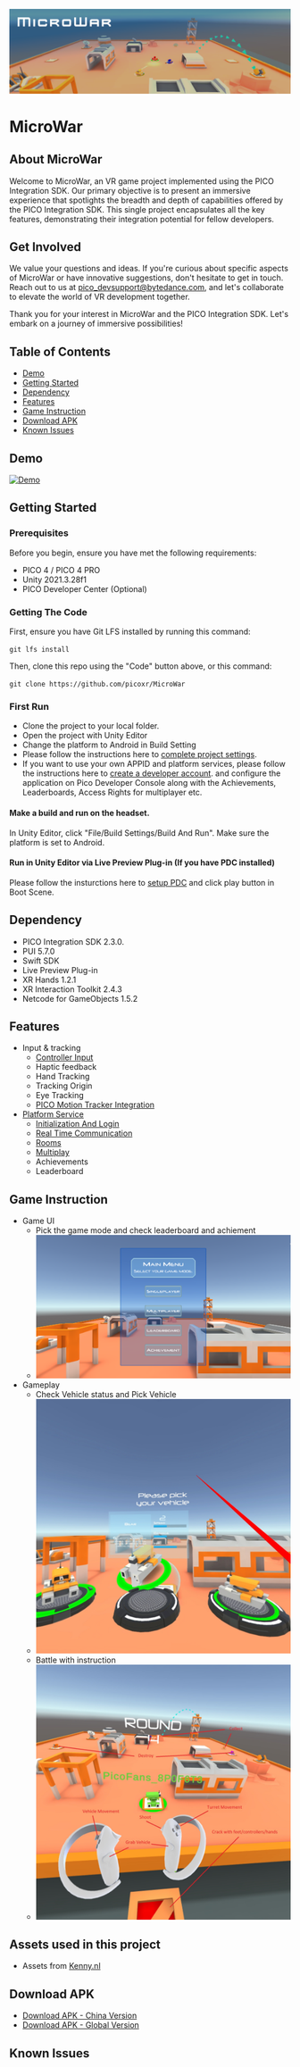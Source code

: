![microwar-image](https://github.com/picoxr/MicroWar/blob/74c764006aad1b8d2b3008aa9552217a59e32b49/microwar_img.png)
# MicroWar
## About MicroWar
Welcome to MicroWar, an VR game project implemented using the PICO Integration SDK. Our primary objective is to present an immersive experience that spotlights the breadth and depth of capabilities offered by the PICO Integration SDK. This single project encapsulates all the key features, demonstrating their integration potential for fellow developers.

## Get Involved
We value your questions and ideas. If you're curious about specific aspects of MicroWar or have innovative suggestions, don't hesitate to get in touch. Reach out to us at pico_devsupport@bytedance.com, and let's collaborate to elevate the world of VR development together.

Thank you for your interest in MicroWar and the PICO Integration SDK. Let's embark on a journey of immersive possibilities!
## Table of Contents
- [Demo](#demo)
- [Getting Started](#getting-started)
- [Dependency](#dependency)
- [Features](#features)
- [Game Instruction](#game-instruction)
- [Download APK](#download-apk)
- [Known Issues](#known-issues)
## Demo
[![Demo](https://img.youtube.com/vi/MtnugBt0IuQ/0.jpg)](https://www.youtube.com/watch?v=MtnugBt0IuQ)

## Getting Started

### Prerequisites
Before you begin, ensure you have met the following requirements:
- PICO 4 / PICO 4 PRO
- Unity 2021.3.28f1
- PICO Developer Center (Optional)
### Getting The Code
First, ensure you have Git LFS installed by running this command:

`git lfs install`

Then, clone this repo using the "Code" button above, or this command:

`git clone https://github.com/picoxr/MicroWar`
### First Run
- Clone the project to your local folder.
- Open the project with Unity Editor
- Change the platform to Android in Build Setting
- Please follow the instructions here to [complete project settings](https://developer-global.pico-interactive.com/document/unity/complete-project-settings/).
- If you want to use your own APPID and platform services, please follow the instructions here to [create a developer account](https://developer-global.pico-interactive.com/document/unity/create-a-developer-account-organization-and-app/).
  and configure the application on Pico Developer Console along with the Achievements, Leaderboards, Access Rights for multiplayer etc.
#### Make a build and run on the headset.
In Unity Editor, click "File/Build Settings/Build And Run". Make sure the platform is set to Android.
#### Run in Unity Editor via Live Preview Plug-in (If you have PDC installed)
Please follow the insturctions here to [setup PDC](https://developer-global.pico-interactive.com/document/unity/pdc-basic-info/) and click play button in Boot Scene.
## Dependency
- PICO Integration SDK 2.3.0.
- PUI 5.7.0
- Swift SDK
- Live Preview Plug-in
- XR Hands 1.2.1
- XR Interaction Toolkit 2.4.3
- Netcode for GameObjects 1.5.2
## Features
- Input & tracking
  - [Controller Input](https://github.com/picoxr/MicroWar/blob/319859ca76dba927ba4c94c061d795b6b220cb4a/Documentation/Controller%20Input.md)
  - Haptic feedback
  - Hand Tracking
  - Tracking Origin
  - Eye Tracking
  - [PICO Motion Tracker Integration](https://github.com/picoxr/MicroWar/blob/fc14918c1441d88c620a3e7608ae41b609bfca9e/Documentation/PICO%20Motion%20Trackers.md)
- [Platform Service](
https://github.com/picoxr/MicroWar/blob/17e79e7bb7d1f3383b1dfeb6457363885e4b4d31/Documentation/MicroWar%20Platform%20Service%20Architecture.md)
  - [Initialization And Login](https://github.com/picoxr/MicroWar/blob/17e79e7bb7d1f3383b1dfeb6457363885e4b4d31/Documentation/Initialization%20And%20Login.md)
  - [Real Time Communication](https://github.com/picoxr/MicroWar/blob/17e79e7bb7d1f3383b1dfeb6457363885e4b4d31/Documentation/RTC%20(Real-Time%20communication).md)
  - [Rooms](https://github.com/picoxr/MicroWar/blob/17e79e7bb7d1f3383b1dfeb6457363885e4b4d31/Documentation/Rooms.md)
  - [Multiplay](https://github.com/picoxr/MicroWar/blob/17e79e7bb7d1f3383b1dfeb6457363885e4b4d31/Documentation/Multiplay.md)
  - Achievements
  - Leaderboard
## Game Instruction
- Game UI
  - Pick the game mode and check leaderboard and achiement
  - ![MainMenu-Image](https://github.com/picoxr/MicroWar/blob/e0c1b5d000392a340ea6d71b6f86e9a1f07c41d3/Documentation/Files/mainMenu.png)
- Gameplay
  - Check Vehicle status and Pick Vehicle
  - ![PickVehicle-image](https://github.com/picoxr/MicroWar/blob/342d25e3b8f80e2728ce4598e86e8c20a3c63de2/Documentation/Files/Check%26PickVechicle.jpeg)
  - Battle with instruction
  - ![Battle-image](https://github.com/picoxr/MicroWar/blob/342d25e3b8f80e2728ce4598e86e8c20a3c63de2/Documentation/Files/GamePlay.jpeg)

## Assets used in this project
- Assets from [Kenny.nl](https://www.kenney.nl/)

## Download APK
- [Download APK - China Version](link-to-apk)
- [Download APK - Global Version](link-to-apk)

## Known Issues

